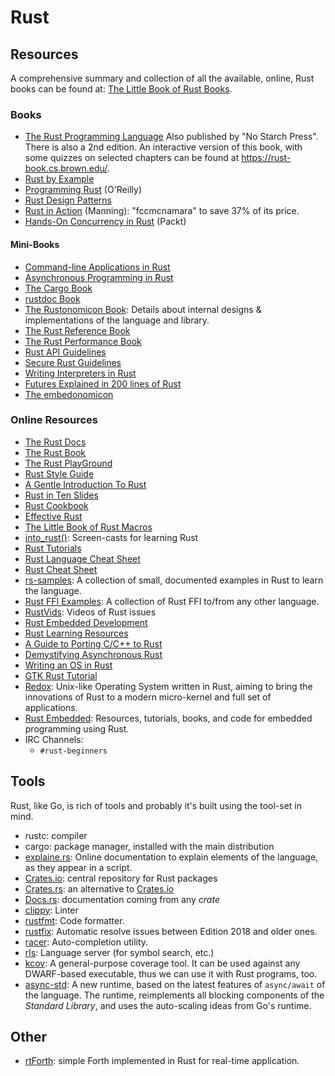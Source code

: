 Rust
====

Resources
---------

A comprehensive summary and collection of all the available, online, Rust books
can be found at: [The Little Book of Rust Books](https://lborb.github.io/book/).

### Books

 - [The Rust Programming Language](https://doc.rust-lang.org/book/)
   Also published by "No Starch Press".  There is also a 2nd edition.
   An interactive version of this book, with some quizzes on selected chapters
   can be found at <https://rust-book.cs.brown.edu/>.
 - [Rust by Example](http://rustbyexample.com/)
 - [Programming Rust](http://shop.oreilly.com/product/0636920040385.do) (O'Reilly)
 - [Rust Design Patterns](https://github.com/rust-unofficial/patterns)
 - [Rust in Action](https://www.manning.com/books/rust-in-action) (Manning):
   "fccmcnamara" to save 37% of its price.
 - [Hands-On Concurrency in Rust](https://www.packtpub.com/application-development/hands-concurrency-rust) (Packt)

#### Mini-Books ####

 - [Command-line Applications in Rust](https://rust-cli.github.io/book/)
 - [Asynchronous Programming in Rust](https://rust-lang.github.io/async-book/)
 - [The Cargo Book](https://doc.rust-lang.org/cargo/)
 - [rustdoc Book](https://doc.rust-lang.org/rustdoc/)
 - [The Rustonomicon Book](https://doc.rust-lang.org/nomicon/):
   Details about internal designs & implementations of the language and library.
 - [The Rust Reference Book](https://doc.rust-lang.org/reference/)
 - [The Rust Performance Book](https://nnethercote.github.io/perf-book/)
 - [Rust API Guidelines](https://rust-lang.github.io/api-guidelines/)
 - [Secure Rust Guidelines](https://anssi-fr.github.io/rust-guide/)
 - [Writing Interpreters in Rust](https://rust-hosted-langs.github.io/book/)
 - [Futures Explained in 200 lines of Rust](https://cfsamson.github.io/books-futures-explained/)
 - [The embedonomicon](https://rust-embedded.github.io/embedonomicon/)

### Online Resources

 - [The Rust Docs](https://doc.rust-lang.org/)
 - [The Rust Book](https://doc.rust-lang.org/book/)
 - [The Rust PlayGround](https://play.rust-lang.org/)
 - [Rust Style Guide](https://github.com/rust-lang/rfcs/tree/master/style-guide)
 - [A Gentle Introduction To Rust](https://stevedonovan.github.io/rust-gentle-intro/readme.html)
 - [Rust in Ten Slides](https://steveklabnik.github.io/rust-in-ten-slides/)
 - [Rust Cookbook](https://rust-lang-nursery.github.io/rust-cookbook/)
 - [Effective Rust](https://www.lurklurk.org/effective-rust/)
 - [The Little Book of Rust Macros](https://danielkeep.github.io/tlborm/book/)
 - [into_rust()](http://intorust.com/):  Screen-casts for learning Rust
 - [Rust Tutorials](http://www.rust-tutorials.com/)
 - [Rust Language Cheat Sheet](https://cheats.rs/)
 - [Rust Cheat Sheet](https://upsuper.github.io/rust-cheatsheet/)
 - [rs-samples](https://github.com/snowzurfer/rs-samples):
   A collection of small, documented examples in Rust to learn the language.
 - [Rust FFI Examples](https://github.com/alexcrichton/rust-ffi-examples):
   A collection of Rust FFI to/from any other language.
 - [RustVids](https://rustvids.github.io/):  Videos of Rust issues
 - [Rust Embedded Development](http://embed.rs/)
 - [Rust Learning Resources](https://github.com/ctjhoa/rust-learning)
 - [A Guide to Porting C/C++ to Rust](https://locka99.gitbooks.io/a-guide-to-porting-c-to-rust/)
 - [Demystifying Asynchronous Rust](https://teh-cmc.github.io/rust-async/html/)
 - [Writing an OS in Rust](http://os.phil-opp.com)
 - [GTK Rust Tutorial](https://mmstick.github.io/gtkrs-tutorials/)
 - [Redox](http://www.redox-os.org/):
   Unix-like Operating System written in Rust, aiming to bring the innovations
   of Rust to a modern micro-kernel and full set of applications.
 - [Rust Embedded](https://github.com/rust-embedded):
   Resources, tutorials, books, and code for embedded programming using Rust.
 - IRC Channels:
   - `#rust-beginners`


Tools
-----

Rust, like Go, is rich of tools and probably it's built using the tool-set in
mind.

 - rustc:  compiler
 - cargo:  package manager, installed with the main distribution
 - [explaine.rs](https://jrvidal.github.io/explaine.rs/):
   Online documentation to explain elements of the language, as they appear in a
   script.
 - [Crates.io][crates]: central repository for Rust packages
 - [Crates.rs](https://crates.rs/):  an alternative to [Crates.io][crates]
 - [Docs.rs][docs]:  documentation coming from any *crate*
 - [clippy](https://github.com/Manishearth/rust-clippy):  Linter
 - [rustfmt](https://github.com/rust-lang-nursery/rustfmt):  Code formatter.
 - [rustfix](https://github.com/rust-lang-nursery/rustfix):
   Automatic resolve issues between Edition 2018 and older ones.
 - [racer](https://github.com/phildawes/racer):  Auto-completion utility.
 - [rls](https://github.com/rust-lang-nursery/rls):
   Language server (for symbol search, etc.)
 - [kcov](https://github.com/SimonKagstrom/kcov):
   A general-purpose coverage tool.  It can be used against any DWARF-based
   executable, thus we can use it with Rust programs, too.
 - [async-std](https://async.rs/):
   A new runtime, based on the latest features of `async/await` of the language.
   The runtime, reimplements all blocking components of the _Standard Library_,
   and uses the auto-scaling ideas from Go's runtime.


Other
-----

 - [rtForth](https://github.com/chengchangwu/rtforth):  simple Forth implemented in Rust
   for real-time application.


[crates]:		https://crates.io/
[docs]:			https://docs.rs/
